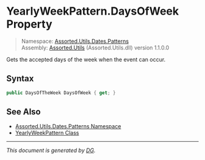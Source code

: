﻿# YearlyWeekPattern.DaysOfWeek Property

> Namespace: [Assorted.Utils.Dates.Patterns](index.md#assortedutilsdatespatterns-namespace)\
> Assembly: [Assorted.Utils](index.md) (Assorted.Utils.dll) version 1.1.0.0

Gets the accepted days of the week when the event can occur.

## Syntax

```csharp
public DaysOfTheWeek DaysOfWeek { get; }
```

## See Also

- [Assorted.Utils.Dates.Patterns Namespace](index.md#assortedutilsdatespatterns-namespace)
- [YearlyWeekPattern Class](Assorted.Utils.Dates.Patterns.YearlyWeekPattern.md)

---

_This document is generated by [DG](https://github.com/Khojasteh/dg)._
